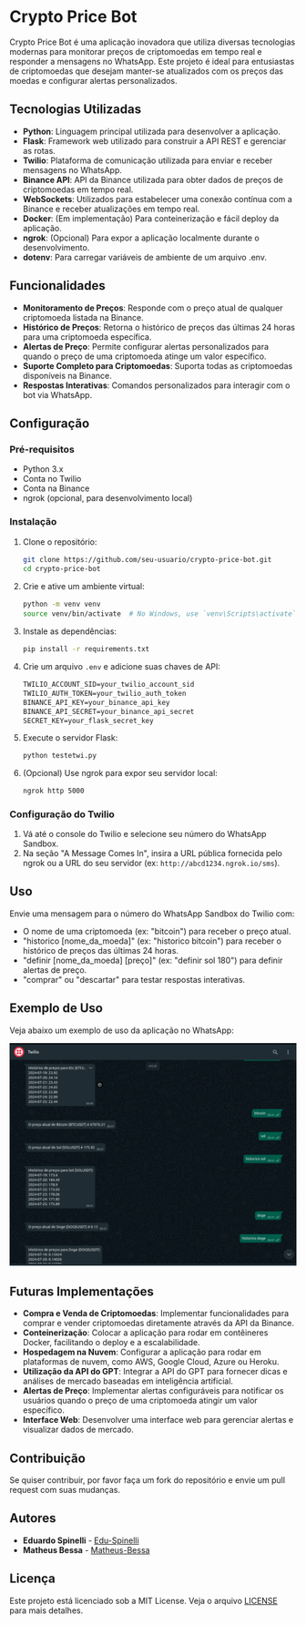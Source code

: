 # Crypto Price Bot

Crypto Price Bot é uma aplicação inovadora que utiliza diversas tecnologias modernas para monitorar preços de criptomoedas em tempo real e responder a mensagens no WhatsApp. Este projeto é ideal para entusiastas de criptomoedas que desejam manter-se atualizados com os preços das moedas e configurar alertas personalizados.

## Tecnologias Utilizadas

- **Python**: Linguagem principal utilizada para desenvolver a aplicação.
- **Flask**: Framework web utilizado para construir a API REST e gerenciar as rotas.
- **Twilio**: Plataforma de comunicação utilizada para enviar e receber mensagens no WhatsApp.
- **Binance API**: API da Binance utilizada para obter dados de preços de criptomoedas em tempo real.
- **WebSockets**: Utilizados para estabelecer uma conexão contínua com a Binance e receber atualizações em tempo real.
- **Docker**: (Em implementação) Para conteinerização e fácil deploy da aplicação.
- **ngrok**: (Opcional) Para expor a aplicação localmente durante o desenvolvimento.
- **dotenv**: Para carregar variáveis de ambiente de um arquivo .env.

## Funcionalidades

- **Monitoramento de Preços**: Responde com o preço atual de qualquer criptomoeda listada na Binance.
- **Histórico de Preços**: Retorna o histórico de preços das últimas 24 horas para uma criptomoeda específica.
- **Alertas de Preço**: Permite configurar alertas personalizados para quando o preço de uma criptomoeda atinge um valor específico.
- **Suporte Completo para Criptomoedas**: Suporta todas as criptomoedas disponíveis na Binance.
- **Respostas Interativas**: Comandos personalizados para interagir com o bot via WhatsApp.

## Configuração

### Pré-requisitos

- Python 3.x
- Conta no Twilio
- Conta na Binance
- ngrok (opcional, para desenvolvimento local)

### Instalação

1. Clone o repositório:

   ```sh
   git clone https://github.com/seu-usuario/crypto-price-bot.git
   cd crypto-price-bot
   ```

2. Crie e ative um ambiente virtual:

   ```sh
   python -m venv venv
   source venv/bin/activate  # No Windows, use `venv\Scripts\activate`
   ```

3. Instale as dependências:

   ```sh
   pip install -r requirements.txt
   ```

4. Crie um arquivo `.env` e adicione suas chaves de API:

   ```env
   TWILIO_ACCOUNT_SID=your_twilio_account_sid
   TWILIO_AUTH_TOKEN=your_twilio_auth_token
   BINANCE_API_KEY=your_binance_api_key
   BINANCE_API_SECRET=your_binance_api_secret
   SECRET_KEY=your_flask_secret_key
   ```

5. Execute o servidor Flask:

   ```sh
   python testetwi.py
   ```

6. (Opcional) Use ngrok para expor seu servidor local:

   ```sh
   ngrok http 5000
   ```

### Configuração do Twilio

1. Vá até o console do Twilio e selecione seu número do WhatsApp Sandbox.
2. Na seção "A Message Comes In", insira a URL pública fornecida pelo ngrok ou a URL do seu servidor (ex: `http://abcd1234.ngrok.io/sms`).

## Uso

Envie uma mensagem para o número do WhatsApp Sandbox do Twilio com:

- O nome de uma criptomoeda (ex: "bitcoin") para receber o preço atual.
- "historico [nome_da_moeda]" (ex: "historico bitcoin") para receber o histórico de preços das últimas 24 horas.
- "definir [nome_da_moeda] [preço]" (ex: "definir sol 180") para definir alertas de preço.
- "comprar" ou "descartar" para testar respostas interativas.

## Exemplo de Uso

Veja abaixo um exemplo de uso da aplicação no WhatsApp:

![Exemplo de Uso](images/foto.png)

## Futuras Implementações

- **Compra e Venda de Criptomoedas**: Implementar funcionalidades para comprar e vender criptomoedas diretamente através da API da Binance.
- **Conteinerização**: Colocar a aplicação para rodar em contêineres Docker, facilitando o deploy e a escalabilidade.
- **Hospedagem na Nuvem**: Configurar a aplicação para rodar em plataformas de nuvem, como AWS, Google Cloud, Azure ou Heroku.
- **Utilização da API do GPT**: Integrar a API do GPT para fornecer dicas e análises de mercado baseadas em inteligência artificial.
- **Alertas de Preço**: Implementar alertas configuráveis para notificar os usuários quando o preço de uma criptomoeda atingir um valor específico.
- **Interface Web**: Desenvolver uma interface web para gerenciar alertas e visualizar dados de mercado.

## Contribuição

Se quiser contribuir, por favor faça um fork do repositório e envie um pull request com suas mudanças.

## Autores

- **Eduardo Spinelli** - [Edu-Spinelli](https://github.com/Edu-Spinelli)
- **Matheus Bessa** - [Matheus-Bessa](https://github.com/mthsB3ssa)

## Licença

Este projeto está licenciado sob a MIT License. Veja o arquivo [LICENSE](LICENSE) para mais detalhes.


